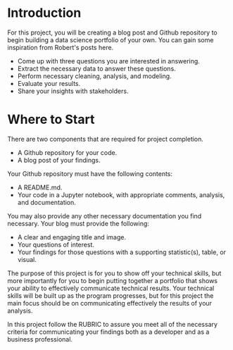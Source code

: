 # Introduction
For this project, you will be creating a blog post and Github repository to begin building a data science portfolio of your own. You can gain some inspiration from Robert's posts here.

+ Come up with three questions you are interested in answering.
+ Extract the necessary data to answer these questions.
+ Perform necessary cleaning, analysis, and modeling.
+ Evaluate your results.
+ Share your insights with stakeholders.

# Where to Start
There are two components that are required for project completion.

+ A Github repository for your code.
+ A blog post of your findings.

Your Github repository must have the following contents:

+ A README.md.
+ Your code in a Jupyter notebook, with appropriate comments, analysis, and documentation.

You may also provide any other necessary documentation you find necessary. Your blog must provide the following:

+ A clear and engaging title and image.
+ Your questions of interest.
+ Your findings for those questions with a supporting statistic(s), table, or visual.

The purpose of this project is for you to show off your technical skills, but more importantly for you to begin putting together a portfolio that shows your ability to effectively communicate technical results. Your technical skills will be built up as the program progresses, but for this project the main focus should be on communicating effectively the results of your analysis.

In this project follow the RUBRIC to assure you meet all of the necessary criteria for communicating your findings both as a developer and as a business professional.
